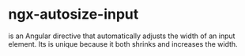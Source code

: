 # ngx-autosize-input
is an Angular directive that automatically adjusts the width of an input element. Its is unique because it both shrinks and increases the width.
